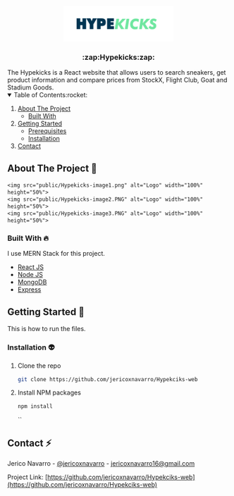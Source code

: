 <br />
<p align="center">
    <img src="public/logo.png" alt="Logo" width="250" height="80">

  <h3 align="center">:zap:Hypekicks:zap:</h3>
</p>
The Hypekicks is a React website that allows users to search sneakers, get product information and compare prices from StockX, Flight Club, Goat and Stadium Goods.
<!-- TABLE OF CONTENTS -->
<details open="open">
  <summary>Table of Contents:rocket:</summary>
  <ol>
    <li>
      <a href="#about-the-project">About The Project</a>
      <ul>
        <li><a href="#built-with">Built With</a></li>
      </ul>
    </li>
    <li>
      <a href="#getting-started">Getting Started</a>
      <ul>
        <li><a href="#prerequisites">Prerequisites</a></li>
        <li><a href="#installation">Installation</a></li>
      </ul>
    </li>
    <li><a href="#contact">Contact</a></li>
  </ol>
</details>

<!-- ABOUT THE PROJECT -->

## About The Project :chicken:

  <p align="center">

    <img src="public/Hypekicks-image1.png" alt="Logo" width="100%" height="50%">
    <img src="public/Hypekicks-image2.PNG" alt="Logo" width="100%" height="50%">
    <img src="public/Hypekicks-image3.PNG" alt="Logo" width="100%" height="50%">

</p>

### Built With :fire:

I use MERN Stack for this project.

- [React JS](https://reactjs.org/)
- [Node JS](https://nodejs.org/en/)
- [MongoDB](https://www.mongodb.com/)
- [Express](https://expressjs.com/)

<!-- GETTING STARTED -->

## Getting Started :green_heart:

This is how to run the files.

### Installation :alien:

1. Clone the repo
   ```sh
   git clone https://github.com/jericoxnavarro/Hypekciks-web
   ```
2. Install NPM packages
   ```sh
   npm install
   ```
   ``

<!-- CONTACT -->

## Contact :zap:

Jerico Navarro - [@jericoxnavarro](https://github.com/jericoxnavarro) - jericoxnavarro16@gmail.com

Project Link: [https://github.com/jericoxnavarro/Hypekciks-web](https://github.com/jericoxnavarro/Hypekciks-web)
